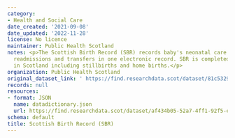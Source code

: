 ```yaml
---
category:
- Health and Social Care
date_created: '2021-09-08'
date_updated: '2022-11-28'
license: No licence
maintainer: Public Health Scotland
notes: <p>The Scottish Birth Record (SBR) records baby's neonatal care in Scotland,  including
  readmissions and transfers in one electronic record. SBR is completed for all births
  in Scotland including stillbirths and home births.</p>
organization: Public Health Scotland
original_dataset_link: ' https://find.researchdata.scot/dataset/81c53293-ef64-4507-8fcf-2a254dc19936'
records: null
resources:
- format: JSON
  name: datadictionary.json
  url: https://find.researchdata.scot/dataset/af434b05-52a7-4ff1-92f5-e2dd38a574aa/resource/81c53293-ef64-4507-8fcf-2a254dc19936/download/datadictionary.json
schema: default
title: Scottish Birth Record (SBR)
---
```

